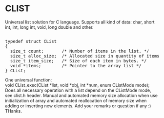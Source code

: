 # CLIST
Universal list solution for C language.
Supports all kind of data: char, short int, int, long int, void, long double and other.
<pre>  
typedef struct CList  
{  
  size_t count;       /* Number of items in the list. */  
  size_t alloc_size;  /* Allocated size in quantity of items - not bytes! */  
  size_t item_size;   /* Size of each item in bytes. */  
  void *items;        /* Pointer to the array list */  
} CList;  
</pre>  
One universal function:  
void CList_exec(CList *list, void *obj, int *num, enum CListMode mode);  
Does all necessary operation with a list depend on the CListMode mode, see clist.h header.
Manual and automated memory size allocation when use initialization of array and
automated reallocation of memory size when adding or inserting new elements.
Add your remarks or question if any :) THanks.

